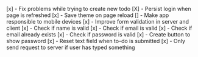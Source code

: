 [x] - Fix problems while trying to create new todo
[X] - Persist login when page is refreshed
[x] - Save theme on page reload
[] - Make app responsible to mobile devices
[x] - Improve form validation in server and client
[x] - Check if name is valid
[x] - Check if email is valid
[x] - Check if email already exists
[x] - Check if password is valid
[x] - Create button to show password
[x] - Reset text field when to-do is submitted
[x] - Only send request to server if user has typed something
